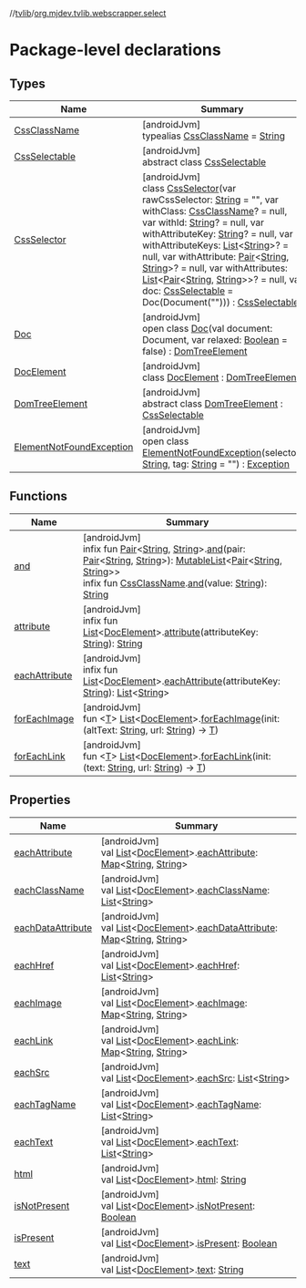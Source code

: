 //[tvlib](../../index.md)/[org.mjdev.tvlib.webscrapper.select](index.md)

# Package-level declarations

## Types

| Name | Summary |
|---|---|
| [CssClassName](index.md#-1154234121%2FClasslikes%2F-1596939238) | [androidJvm]<br>typealias [CssClassName](index.md#-1154234121%2FClasslikes%2F-1596939238) = [String](https://kotlinlang.org/api/latest/jvm/stdlib/kotlin/-string/index.html) |
| [CssSelectable](-css-selectable/index.md) | [androidJvm]<br>abstract class [CssSelectable](-css-selectable/index.md) |
| [CssSelector](-css-selector/index.md) | [androidJvm]<br>class [CssSelector](-css-selector/index.md)(var rawCssSelector: [String](https://kotlinlang.org/api/latest/jvm/stdlib/kotlin/-string/index.html) = &quot;&quot;, var withClass: [CssClassName](index.md#-1154234121%2FClasslikes%2F-1596939238)? = null, var withId: [String](https://kotlinlang.org/api/latest/jvm/stdlib/kotlin/-string/index.html)? = null, var withAttributeKey: [String](https://kotlinlang.org/api/latest/jvm/stdlib/kotlin/-string/index.html)? = null, var withAttributeKeys: [List](https://kotlinlang.org/api/latest/jvm/stdlib/kotlin.collections/-list/index.html)&lt;[String](https://kotlinlang.org/api/latest/jvm/stdlib/kotlin/-string/index.html)&gt;? = null, var withAttribute: [Pair](https://kotlinlang.org/api/latest/jvm/stdlib/kotlin/-pair/index.html)&lt;[String](https://kotlinlang.org/api/latest/jvm/stdlib/kotlin/-string/index.html), [String](https://kotlinlang.org/api/latest/jvm/stdlib/kotlin/-string/index.html)&gt;? = null, var withAttributes: [List](https://kotlinlang.org/api/latest/jvm/stdlib/kotlin.collections/-list/index.html)&lt;[Pair](https://kotlinlang.org/api/latest/jvm/stdlib/kotlin/-pair/index.html)&lt;[String](https://kotlinlang.org/api/latest/jvm/stdlib/kotlin/-string/index.html), [String](https://kotlinlang.org/api/latest/jvm/stdlib/kotlin/-string/index.html)&gt;&gt;? = null, val doc: [CssSelectable](-css-selectable/index.md) = Doc(Document(&quot;&quot;))) : [CssSelectable](-css-selectable/index.md) |
| [Doc](-doc/index.md) | [androidJvm]<br>open class [Doc](-doc/index.md)(val document: Document, var relaxed: [Boolean](https://kotlinlang.org/api/latest/jvm/stdlib/kotlin/-boolean/index.html) = false) : [DomTreeElement](-dom-tree-element/index.md) |
| [DocElement](-doc-element/index.md) | [androidJvm]<br>class [DocElement](-doc-element/index.md) : [DomTreeElement](-dom-tree-element/index.md) |
| [DomTreeElement](-dom-tree-element/index.md) | [androidJvm]<br>abstract class [DomTreeElement](-dom-tree-element/index.md) : [CssSelectable](-css-selectable/index.md) |
| [ElementNotFoundException](-element-not-found-exception/index.md) | [androidJvm]<br>open class [ElementNotFoundException](-element-not-found-exception/index.md)(selector: [String](https://kotlinlang.org/api/latest/jvm/stdlib/kotlin/-string/index.html), tag: [String](https://kotlinlang.org/api/latest/jvm/stdlib/kotlin/-string/index.html) = &quot;&quot;) : [Exception](https://developer.android.com/reference/kotlin/java/lang/Exception.html) |

## Functions

| Name | Summary |
|---|---|
| [and](and.md) | [androidJvm]<br>infix fun [Pair](https://kotlinlang.org/api/latest/jvm/stdlib/kotlin/-pair/index.html)&lt;[String](https://kotlinlang.org/api/latest/jvm/stdlib/kotlin/-string/index.html), [String](https://kotlinlang.org/api/latest/jvm/stdlib/kotlin/-string/index.html)&gt;.[and](and.md)(pair: [Pair](https://kotlinlang.org/api/latest/jvm/stdlib/kotlin/-pair/index.html)&lt;[String](https://kotlinlang.org/api/latest/jvm/stdlib/kotlin/-string/index.html), [String](https://kotlinlang.org/api/latest/jvm/stdlib/kotlin/-string/index.html)&gt;): [MutableList](https://kotlinlang.org/api/latest/jvm/stdlib/kotlin.collections/-mutable-list/index.html)&lt;[Pair](https://kotlinlang.org/api/latest/jvm/stdlib/kotlin/-pair/index.html)&lt;[String](https://kotlinlang.org/api/latest/jvm/stdlib/kotlin/-string/index.html), [String](https://kotlinlang.org/api/latest/jvm/stdlib/kotlin/-string/index.html)&gt;&gt;<br>infix fun [CssClassName](index.md#-1154234121%2FClasslikes%2F-1596939238).[and](and.md)(value: [String](https://kotlinlang.org/api/latest/jvm/stdlib/kotlin/-string/index.html)): [String](https://kotlinlang.org/api/latest/jvm/stdlib/kotlin/-string/index.html) |
| [attribute](attribute.md) | [androidJvm]<br>infix fun [List](https://kotlinlang.org/api/latest/jvm/stdlib/kotlin.collections/-list/index.html)&lt;[DocElement](-doc-element/index.md)&gt;.[attribute](attribute.md)(attributeKey: [String](https://kotlinlang.org/api/latest/jvm/stdlib/kotlin/-string/index.html)): [String](https://kotlinlang.org/api/latest/jvm/stdlib/kotlin/-string/index.html) |
| [eachAttribute](each-attribute.md) | [androidJvm]<br>infix fun [List](https://kotlinlang.org/api/latest/jvm/stdlib/kotlin.collections/-list/index.html)&lt;[DocElement](-doc-element/index.md)&gt;.[eachAttribute](each-attribute.md)(attributeKey: [String](https://kotlinlang.org/api/latest/jvm/stdlib/kotlin/-string/index.html)): [List](https://kotlinlang.org/api/latest/jvm/stdlib/kotlin.collections/-list/index.html)&lt;[String](https://kotlinlang.org/api/latest/jvm/stdlib/kotlin/-string/index.html)&gt; |
| [forEachImage](for-each-image.md) | [androidJvm]<br>fun &lt;[T](for-each-image.md)&gt; [List](https://kotlinlang.org/api/latest/jvm/stdlib/kotlin.collections/-list/index.html)&lt;[DocElement](-doc-element/index.md)&gt;.[forEachImage](for-each-image.md)(init: (altText: [String](https://kotlinlang.org/api/latest/jvm/stdlib/kotlin/-string/index.html), url: [String](https://kotlinlang.org/api/latest/jvm/stdlib/kotlin/-string/index.html)) -&gt; [T](for-each-image.md)) |
| [forEachLink](for-each-link.md) | [androidJvm]<br>fun &lt;[T](for-each-link.md)&gt; [List](https://kotlinlang.org/api/latest/jvm/stdlib/kotlin.collections/-list/index.html)&lt;[DocElement](-doc-element/index.md)&gt;.[forEachLink](for-each-link.md)(init: (text: [String](https://kotlinlang.org/api/latest/jvm/stdlib/kotlin/-string/index.html), url: [String](https://kotlinlang.org/api/latest/jvm/stdlib/kotlin/-string/index.html)) -&gt; [T](for-each-link.md)) |

## Properties

| Name | Summary |
|---|---|
| [eachAttribute](each-attribute.md) | [androidJvm]<br>val [List](https://kotlinlang.org/api/latest/jvm/stdlib/kotlin.collections/-list/index.html)&lt;[DocElement](-doc-element/index.md)&gt;.[eachAttribute](each-attribute.md): [Map](https://kotlinlang.org/api/latest/jvm/stdlib/kotlin.collections/-map/index.html)&lt;[String](https://kotlinlang.org/api/latest/jvm/stdlib/kotlin/-string/index.html), [String](https://kotlinlang.org/api/latest/jvm/stdlib/kotlin/-string/index.html)&gt; |
| [eachClassName](each-class-name.md) | [androidJvm]<br>val [List](https://kotlinlang.org/api/latest/jvm/stdlib/kotlin.collections/-list/index.html)&lt;[DocElement](-doc-element/index.md)&gt;.[eachClassName](each-class-name.md): [List](https://kotlinlang.org/api/latest/jvm/stdlib/kotlin.collections/-list/index.html)&lt;[String](https://kotlinlang.org/api/latest/jvm/stdlib/kotlin/-string/index.html)&gt; |
| [eachDataAttribute](each-data-attribute.md) | [androidJvm]<br>val [List](https://kotlinlang.org/api/latest/jvm/stdlib/kotlin.collections/-list/index.html)&lt;[DocElement](-doc-element/index.md)&gt;.[eachDataAttribute](each-data-attribute.md): [Map](https://kotlinlang.org/api/latest/jvm/stdlib/kotlin.collections/-map/index.html)&lt;[String](https://kotlinlang.org/api/latest/jvm/stdlib/kotlin/-string/index.html), [String](https://kotlinlang.org/api/latest/jvm/stdlib/kotlin/-string/index.html)&gt; |
| [eachHref](each-href.md) | [androidJvm]<br>val [List](https://kotlinlang.org/api/latest/jvm/stdlib/kotlin.collections/-list/index.html)&lt;[DocElement](-doc-element/index.md)&gt;.[eachHref](each-href.md): [List](https://kotlinlang.org/api/latest/jvm/stdlib/kotlin.collections/-list/index.html)&lt;[String](https://kotlinlang.org/api/latest/jvm/stdlib/kotlin/-string/index.html)&gt; |
| [eachImage](each-image.md) | [androidJvm]<br>val [List](https://kotlinlang.org/api/latest/jvm/stdlib/kotlin.collections/-list/index.html)&lt;[DocElement](-doc-element/index.md)&gt;.[eachImage](each-image.md): [Map](https://kotlinlang.org/api/latest/jvm/stdlib/kotlin.collections/-map/index.html)&lt;[String](https://kotlinlang.org/api/latest/jvm/stdlib/kotlin/-string/index.html), [String](https://kotlinlang.org/api/latest/jvm/stdlib/kotlin/-string/index.html)&gt; |
| [eachLink](each-link.md) | [androidJvm]<br>val [List](https://kotlinlang.org/api/latest/jvm/stdlib/kotlin.collections/-list/index.html)&lt;[DocElement](-doc-element/index.md)&gt;.[eachLink](each-link.md): [Map](https://kotlinlang.org/api/latest/jvm/stdlib/kotlin.collections/-map/index.html)&lt;[String](https://kotlinlang.org/api/latest/jvm/stdlib/kotlin/-string/index.html), [String](https://kotlinlang.org/api/latest/jvm/stdlib/kotlin/-string/index.html)&gt; |
| [eachSrc](each-src.md) | [androidJvm]<br>val [List](https://kotlinlang.org/api/latest/jvm/stdlib/kotlin.collections/-list/index.html)&lt;[DocElement](-doc-element/index.md)&gt;.[eachSrc](each-src.md): [List](https://kotlinlang.org/api/latest/jvm/stdlib/kotlin.collections/-list/index.html)&lt;[String](https://kotlinlang.org/api/latest/jvm/stdlib/kotlin/-string/index.html)&gt; |
| [eachTagName](each-tag-name.md) | [androidJvm]<br>val [List](https://kotlinlang.org/api/latest/jvm/stdlib/kotlin.collections/-list/index.html)&lt;[DocElement](-doc-element/index.md)&gt;.[eachTagName](each-tag-name.md): [List](https://kotlinlang.org/api/latest/jvm/stdlib/kotlin.collections/-list/index.html)&lt;[String](https://kotlinlang.org/api/latest/jvm/stdlib/kotlin/-string/index.html)&gt; |
| [eachText](each-text.md) | [androidJvm]<br>val [List](https://kotlinlang.org/api/latest/jvm/stdlib/kotlin.collections/-list/index.html)&lt;[DocElement](-doc-element/index.md)&gt;.[eachText](each-text.md): [List](https://kotlinlang.org/api/latest/jvm/stdlib/kotlin.collections/-list/index.html)&lt;[String](https://kotlinlang.org/api/latest/jvm/stdlib/kotlin/-string/index.html)&gt; |
| [html](html.md) | [androidJvm]<br>val [List](https://kotlinlang.org/api/latest/jvm/stdlib/kotlin.collections/-list/index.html)&lt;[DocElement](-doc-element/index.md)&gt;.[html](html.md): [String](https://kotlinlang.org/api/latest/jvm/stdlib/kotlin/-string/index.html) |
| [isNotPresent](is-not-present.md) | [androidJvm]<br>val [List](https://kotlinlang.org/api/latest/jvm/stdlib/kotlin.collections/-list/index.html)&lt;[DocElement](-doc-element/index.md)&gt;.[isNotPresent](is-not-present.md): [Boolean](https://kotlinlang.org/api/latest/jvm/stdlib/kotlin/-boolean/index.html) |
| [isPresent](is-present.md) | [androidJvm]<br>val [List](https://kotlinlang.org/api/latest/jvm/stdlib/kotlin.collections/-list/index.html)&lt;[DocElement](-doc-element/index.md)&gt;.[isPresent](is-present.md): [Boolean](https://kotlinlang.org/api/latest/jvm/stdlib/kotlin/-boolean/index.html) |
| [text](text.md) | [androidJvm]<br>val [List](https://kotlinlang.org/api/latest/jvm/stdlib/kotlin.collections/-list/index.html)&lt;[DocElement](-doc-element/index.md)&gt;.[text](text.md): [String](https://kotlinlang.org/api/latest/jvm/stdlib/kotlin/-string/index.html) |
